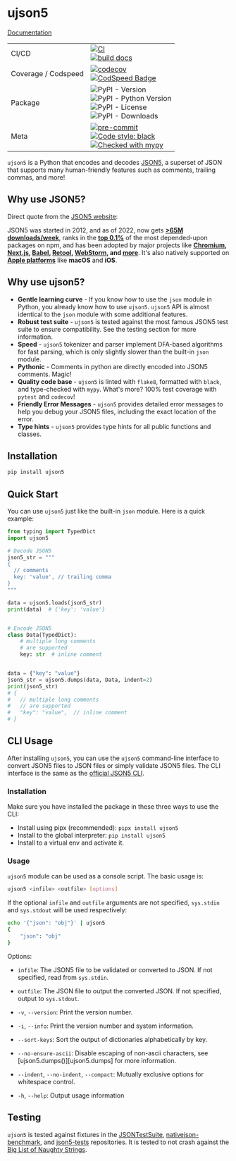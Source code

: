 # ujson5

[Documentation](https://austinyu.github.io/ujson5/)

|                 |  |
|------------------------|--------|
| CI/CD  | [![CI](https://github.com/austinyu/ujson5/actions/workflows/CI.yml/badge.svg?branch=main)](https://github.com/austinyu/ujson5/actions/workflows/CI.yml) <br> [![build docs](https://github.com/austinyu/ujson5/actions/workflows/docs.yml/badge.svg)](https://github.com/austinyu/ujson5/actions/workflows/docs.yml)   |
| Coverage / Codspeed      | [![codecov](https://codecov.io/gh/austinyu/ujson5/graph/badge.svg?token=YLMVKROAF2)](https://codecov.io/gh/austinyu/ujson5) <br>[![CodSpeed Badge](https://img.shields.io/endpoint?url=https://codspeed.io/badge.json)](https://codspeed.io/austinyu/ujson5)     |
| Package | ![PyPI - Version](https://img.shields.io/pypi/v/ujson5) <br> ![PyPI - Python Version](https://img.shields.io/pypi/pyversions/ujson5) <br> ![PyPI - License](https://img.shields.io/pypi/l/ujson5)  <br> ![PyPI - Downloads](https://img.shields.io/pypi/dm/ujson5)     |
| Meta  | [![pre-commit](https://img.shields.io/badge/pre--commit-enabled-brightgreen?logo=pre-commit&logoColor=white)](https://github.com/pre-commit/pre-commit) <br> [![Code style: black](https://img.shields.io/badge/code%20style-black-000000.svg)](https://github.com/psf/black) <br> [![Checked with mypy](https://img.shields.io/badge/mypy-checked-blue)](http://mypy-lang.org/) |


`ujson5` is a Python that encodes and decodes [JSON5](https://json5.org/), a superset of JSON that supports many human-friendly features such as comments, trailing commas, and more!

## Why use JSON5?

Direct quote from the [JSON5 website](https://json5.org/):

JSON5 was started in 2012, and as of 2022, now gets **[>65M downloads/week](https://www.npmjs.com/package/json5)**,
ranks in the **[top 0.1%](https://gist.github.com/anvaka/8e8fa57c7ee1350e3491)** of the most depended-upon packages on npm,
and has been adopted by major projects like
**[Chromium](https://source.chromium.org/chromium/chromium/src/+/main:third_party/blink/renderer/platform/runtime_enabled_features.json5;drc=5de823b36e68fd99009a29281b17bc3a1d6b329c),
[Next.js](https://github.com/vercel/next.js/blob/b88f20c90bf4659b8ad5cb2a27956005eac2c7e8/packages/next/lib/find-config.ts#L43-L46),
[Babel](https://babeljs.io/docs/en/config-files#supported-file-extensions),
[Retool](https://community.retool.com/t/i-am-attempting-to-append-several-text-fields-to-a-google-sheet-but-receiving-a-json5-invalid-character-error/7626),
[WebStorm](https://www.jetbrains.com/help/webstorm/json.html),
and [more](https://github.com/json5/json5/wiki/In-the-Wild)**.
It's also natively supported on **[Apple platforms](https://developer.apple.com/documentation/foundation/jsondecoder/3766916-allowsjson5)**
like **macOS** and **iOS**.

## Why use ujson5?

- **Gentle learning curve** - If you know how to use the `json` module in Python, you already know how to use `ujson5`. `ujson5` API is almost identical to the `json` module with some additional features.
- **Robust test suite** - `ujson5` is tested against the most famous JSON5 test suite to ensure compatibility. See the testing section for more information.
- **Speed** - `ujson5` tokenizer and parser implement DFA-based algorithms for fast parsing, which is only slightly slower than the built-in `json` module.
- **Pythonic** - Comments in python are directly encoded into JSON5 comments. Magic!
- **Quality code base** - `ujson5` is linted with `flake8`, formatted with `black`, and type-checked with `mypy`. What's more? 100% test coverage with `pytest` and `codecov`!
- **Friendly Error Messages** - `ujson5` provides detailed error messages to help you debug your JSON5 files, including the exact location of the error.
- **Type hints** - `ujson5` provides type hints for all public functions and classes.

## Installation

```bash
pip install ujson5
```


## Quick Start

You can use `ujson5` just like the built-in `json` module. Here is a quick example:

```python
from typing import TypedDict
import ujson5

# Decode JSON5
json5_str = """
{
  // comments
  key: 'value', // trailing comma
}
"""

data = ujson5.loads(json5_str)
print(data)  # {'key': 'value'}


# Encode JSON5
class Data(TypedDict):
    # multiple long comments
    # are supported
    key: str  # inline comment


data = {"key": "value"}
json5_str = ujson5.dumps(data, Data, indent=2)
print(json5_str)
# {
#   // multiple long comments
#   // are supported
#   "key": "value",  // inline comment
# }

```

## CLI Usage

After installing `ujson5`, you can use the `ujson5` command-line interface to convert JSON5 files to JSON files or simply validate JSON5 files. The CLI interface is the same as the [official JSON5 CLI](https://json5.org/).

### Installation

Make sure you have installed the package in these three ways to use the CLI:

- Install using pipx (recommended): `pipx install ujson5`
- Install to the global interpreter: `pip install ujson5`
- Install to a virtual env and activate it.

### Usage

`ujson5` module can be used as a console script. The basic usage is:

```bash
ujson5 <infile> <outfile> [options]
```

If the optional `infile` and `outfile` arguments are not specified, `sys.stdin` and `sys.stdout` will be used respectively:

```bash
echo '{"json": "obj"}' | ujson5
{
    "json": "obj"
}
```

Options:

- `infile`: The JSON5 file to be validated or converted to JSON. If not specified, read from `sys.stdin`.
- `outfile`: The JSON file to output the converted JSON. If not specified, output to `sys.stdout`.
- `-v`, `--version`: Print the version number.
- `-i`, `--info`: Print the version number and system information.
- `--sort-keys`: Sort the output of dictionaries alphabetically by key.
- `--no-ensure-ascii`: Disable escaping of non-ascii characters, see [ujson5.dumps()][ujson5.dumps] for more information.
- `--indent`, `--no-indent`, `--compact`: Mutually exclusive options for whitespace control.

- `-h`, `--help`: Output usage information

## Testing

`ujson5` is tested against fixtures in the [JSONTestSuite](https://github.com/nst/JSONTestSuite), [nativejson-benchmark](https://github.com/miloyip/nativejson-benchmark), and [json5-tests](https://github.com/json5/json5-tests) repositories. It is tested to not crash against the [Big List of Naughty Strings](https://github.com/minimaxir/big-list-of-naughty-strings).

